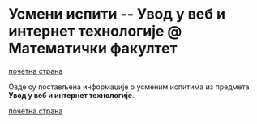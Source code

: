 # Усмени испити -- Увод у веб и интернет технологије @ Математички факултет

[почетна страна](../README.md)

Овде су постављена информације о усменим испитима из предмета **Увод у веб и интернет технологије**.  

[почетна страна](../README.md)  
